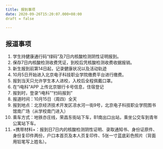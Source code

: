 ```yaml
---
title: 报到事项
date: 2020-09-26T15:20:07.000+08:00
draft = false

---
```

## 报道事项  

 1. 学生持健康通行码“绿码”及7日内核酸检测阴性证明报到。
 2. 保存7日内核酸检测收费凭证，到校后凭核酸检测收费收据报销。
 3. 新生报到前第14日起，记录健康状况以及活动轨迹
 4. 10月5日开始进入北京电子科技职业学院缴费平台进行缴费。
 5. 报到当天只允许学生本人进校，入校后全程佩戴口罩。
 6. 在“i电科”APP 上传北京银行卡号信息，住宿登记
 7. 报到时，登录“i电科”“扫码报到”
 8. 报道时间：10月15日（周四）全天
 9. 报到地点：北京经济技术开发区凉水河一街9号，北京电子科技职业学院图书馆南广场（从学校南门进入）
 10. 乘车方式：地铁亦庄线，荣昌东街站下车，B1南出口出站，乘坐公交车到青年公寓站下车。
 11. +携带材料+：报到日7日内的核酸检测阴性证明、录取通知书、身份证原件、身份复印件两份，户口本首页及本人页复印件、5张一寸蓝底彩色照片（背面用铅笔写上姓名）。  
  